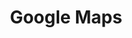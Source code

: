 ---
title: Google Maps
description: Google Maps is a useful API for obtaining real world map data
link: https://maps.google.com/
---